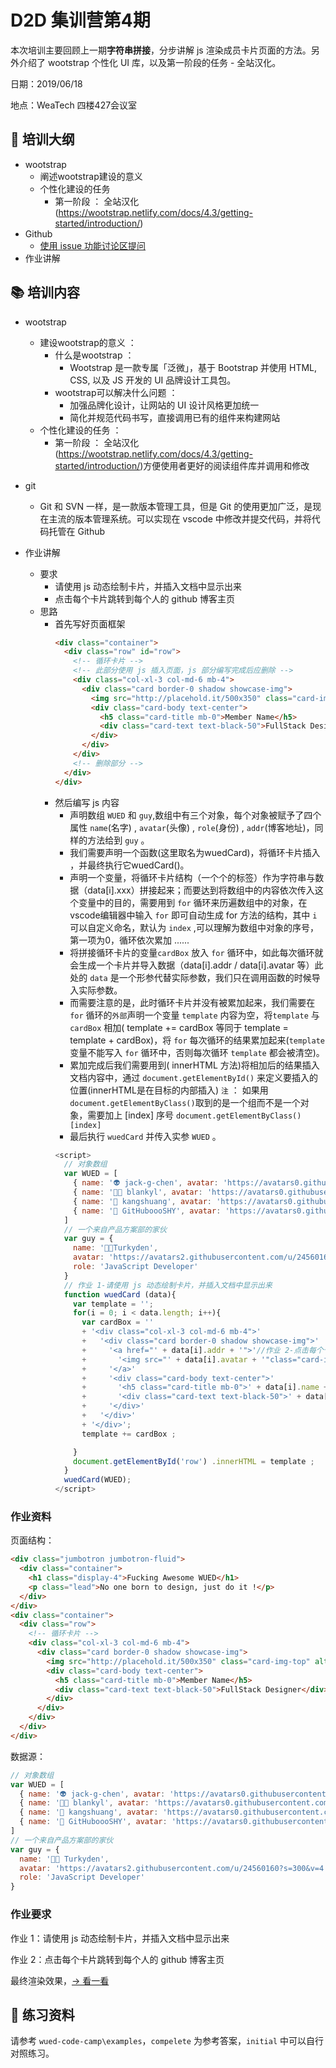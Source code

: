 # D2D 集训营第4期

本次培训主要回顾上一期**字符串拼接**，分步讲解 js 渲染成员卡片页面的方法。另外介绍了 wootstrap 个性化 UI 库，以及第一阶段的任务 - 全站汉化。

日期：2019/06/18

地点：WeaTech 四楼427会议室

## 🥇 培训大纲

- wootstrap
  - 阐述wootstrap建设的意义
  - 个性化建设的任务
    - 第一阶段 ： 全站汉化(https://wootstrap.netlify.com/docs/4.3/getting-started/introduction/)
- Github
  - [使用 issue 功能讨论区提问](https://github.com/weaver-design/wued-code-camp/issues)
- 作业讲解

## 📚 培训内容

- wootstrap
  - 建设wootstrap的意义 ： 
    - 什么是wootstrap ： 
      - Wootstrap 是一款专属「泛微」，基于 Bootstrap 并使用 HTML, CSS, 以及 JS 开发的 UI 品牌设计工具包。
    - wootstrap可以解决什么问题 ： 
      - 加强品牌化设计，让网站的 UI 设计风格更加统一  
      - 简化并规范代码书写，直接调用已有的组件来构建网站
  - 个性化建设的任务 ：
    - 第一阶段 ：  全站汉化(https://wootstrap.netlify.com/docs/4.3/getting-started/introduction/)方便使用者更好的阅读组件库并调用和修改

- git
  - Git 和 SVN 一样，是一款版本管理工具，但是 Git 的使用更加广泛，是现在主流的版本管理系统。可以实现在 vscode 中修改并提交代码，并将代码托管在 Github

- 作业讲解
  - 要求
    - 请使用 js 动态绘制卡片，并插入文档中显示出来
    - 点击每个卡片跳转到每个人的 github 博客主页
  - 思路
    - 首先写好页面框架
      ``` html
      <div class="container">
        <div class="row" id="row">
          <!-- 循环卡片 -->
          <!-- 此部分使用 js 插入页面，js 部分编写完成后应删除 -->
          <div class="col-xl-3 col-md-6 mb-4">
            <div class="card border-0 shadow showcase-img">
              <img src="http://placehold.it/500x350" class="card-img-top" alt="Member Name">
              <div class="card-body text-center">
                <h5 class="card-title mb-0">Member Name</h5>
                <div class="card-text text-black-50">FullStack Designer</div>
              </div>
            </div>
          </div>
          <!-- 删除部分 -->
        </div>
      </div>
      ```
    - 然后编写 js 内容
      - 声明数组 `WUED` 和 `guy`,数组中有三个对象，每个对象被赋予了四个属性 `name`(名字) , `avatar`(头像) , `role`(身份) , `addr`(博客地址)，同样的方法给到 `guy` 。
      - 我们需要声明一个函数(这里取名为wuedCard)，将循环卡片插入 ，并最终执行它wuedCard()。
      - 声明一个变量，将循环卡片结构（一个个的标签）作为字符串与数据（data[i].xxx）拼接起来；而要达到将数组中的内容依次传入这个变量中的目的，需要用到 `for` 循环来历遍数组中的对象，在vscode编辑器中输入 `for` 即可自动生成 for 方法的结构，其中 `i` 可以自定义命名，默认为 `index` ,可以理解为数组中对象的序号，第一项为0，循环依次累加 ...... 
      - 将拼接循环卡片的变量`cardBox` 放入 `for` 循环中，如此每次循环就会生成一个卡片并导入数据（data[i].addr / data[i].avatar 等）此处的 `data` 是一个形参代替实际参数，我们只在调用函数的时候导入实际参数。
      - 而需要注意的是，此时循环卡片并没有被累加起来，我们需要在 `for` 循环的`外部`声明一个变量 `template` 内容为空，将`template` 与 `cardBox` 相加( template += cardBox 等同于 template = template + cardBox)，将 `for` 每次循环的结果累加起来(`template` 变量不能写入 `for` 循环中，否则每次循环 `template` 都会被清空)。
      - 累加完成后我们需要用到( innerHTML 方法)将相加后的结果插入文档内容中，通过 `document.getElementById()` 来定义要插入的位置(innerHTML是在目标的内部插入)
      `注` ： 如果用`document.getElementByClass()`取到的是一个组而不是一个对象，需要加上 [index] 序号 `document.getElementByClass()[index]`
      - 最后执行 `wuedCard` 并传入实参 `WUED` 。
      ``` js
      <script>
        // 对象数组
        var WUED = [
          { name: '👽 jack-g-chen', avatar: 'https://avatars0.githubusercontent.com/u/50906620?s=300&v=4', role: 'Team Leader',addr:'https://github.com/jack-g-chen' },
          { name: '👩‍🎨 blankyl', avatar: 'https://avatars0.githubusercontent.com/u/50934382?s=300&v=4', role: 'UE Designer' ,addr:'https://github.com/blankyl'},
          { name: '👩 kangshuang', avatar: 'https://avatars0.githubusercontent.com/u/50934637?s=300&v=4', role: 'UI Designer' ,addr:'https://github.com/kangshuang'},
          { name: '👼 GitHuboooSHY', avatar: 'https://avatars0.githubusercontent.com/u/50934332?s=300&v=4', role: 'FullStack Designer' ,addr:'https://github.com/GitHuboooSHY'},
        ]
        // 一个来自产品方案部的家伙
        var guy = { 
          name: '👨‍🚀Turkyden', 
          avatar: 'https://avatars2.githubusercontent.com/u/24560160?s=300&v=4', 
          role: 'JavaScript Developer' 
        }
        // 作业 1-请使用 js 动态绘制卡片，并插入文档中显示出来
        function wuedCard (data){       
          var template = '';
          for(i = 0; i < data.length; i++){
            var cardBox = ''
            + '<div class="col-xl-3 col-md-6 mb-4">'
            +   '<div class="card border-0 shadow showcase-img">'
            +     '<a href="' + data[i].addr + '">'//作业 2-点击每个卡片跳转到每个人的 github 博客主页
            +       '<img src="' + data[i].avatar + '"class="card-img-top" alt="' + data[i].name + '">'
            +     '</a>'
            +     '<div class="card-body text-center">'
            +       '<h5 class="card-title mb-0">' + data[i].name + '</h5>'
            +       '<div class="card-text text-black-50">' + data[i].role + '</div>'
            +     '</div>'
            +   '</div>'
            + '</div>';
            template += cardBox ;

          }
          document.getElementById('row') .innerHTML = template ;
        }
        wuedCard(WUED);
      </script>
      ```




### 作业资料

页面结构：

``` html
<div class="jumbotron jumbotron-fluid">
  <div class="container">
    <h1 class="display-4">Fucking Awesome WUED</h1>
    <p class="lead">No one born to design, just do it !</p>
  </div>
</div>
<div class="container">
  <div class="row">
    <!-- 循环卡片 -->
    <div class="col-xl-3 col-md-6 mb-4">
      <div class="card border-0 shadow showcase-img">
        <img src="http://placehold.it/500x350" class="card-img-top" alt="Member Name">
        <div class="card-body text-center">
          <h5 class="card-title mb-0">Member Name</h5>
          <div class="card-text text-black-50">FullStack Designer</div>
        </div>
      </div>
    </div>
  </div>
</div>
```

数据源：

```js
// 对象数组
var WUED = [
  { name: '👽 jack-g-chen', avatar: 'https://avatars0.githubusercontent.com/u/50906620?s=300&v=4', role: 'Team Leader' },
  { name: '👩‍🎨 blankyl', avatar: 'https://avatars0.githubusercontent.com/u/50934382?s=300&v=4', role: 'UE Designer' },
  { name: '👩 kangshuang', avatar: 'https://avatars0.githubusercontent.com/u/50934637?s=300&v=4', role: 'UI Designer' },
  { name: '👼 GitHuboooSHY', avatar: 'https://avatars0.githubusercontent.com/u/50934332?s=300&v=4', role: 'FullStack Designer' },
]
// 一个来自产品方案部的家伙
var guy = {
  name: '👨‍🚀 Turkyden',
  avatar: 'https://avatars2.githubusercontent.com/u/24560160?s=300&v=4',
  role: 'JavaScript Developer'
}
```

### 作业要求

作业 1：请使用 js 动态绘制卡片，并插入文档中显示出来

作业 2：点击每个卡片跳转到每个人的 github 博客主页

最终渲染效果，[&rarr; 看一看](https://weaver-design.github.io/wued-code-camp/examples/RENDER/complete/index.html)


## 💯 练习资料

请参考 `wued-code-camp\examples`，`compelete` 为参考答案，`initial` 中可以自行对照练习。